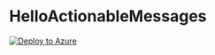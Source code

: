 # HelloActionableMessages


[![Deploy to Azure](http://azuredeploy.net/deploybutton.png)](https://azuredeploy.net/)
